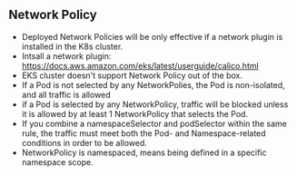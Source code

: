 
## Network Policy
- Deployed Network Policies will be only effective if a network plugin is installed in the K8s cluster.
- Intsall a network plugin: https://docs.aws.amazon.com/eks/latest/userguide/calico.html
- EKS cluster doesn't support Network Policy out of the box.
- If a Pod is not selected by any NetworkPolies, the Pod is non-isolated, and all traffic is allowed
- if a Pod is selected by any NetworkPolicy, traffic will be blocked unless it is allowed by at least 1 NetworkPolicy that selects the Pod.
- If you combine a namespaceSelector and podSelector within the same rule, the traffic must meet both the Pod- and Namespace-related conditions in order to be allowed.
- NetworkPolicy is namespaced, means being defined in a specific namespace scope.

